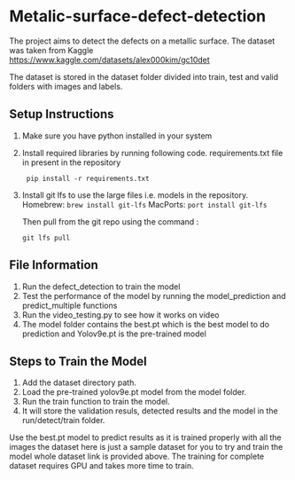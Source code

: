 # Metalic-surface-defect-detection

The project aims to detect the defects on a metallic surface. The dataset was taken from Kaggle https://www.kaggle.com/datasets/alex000kim/gc10det 

The dataset is stored in the dataset folder divided into train, test and valid folders with images and labels. 

## Setup Instructions
1. Make sure you have python installed in your system
2. Install required libraries by running following code. requirements.txt file in present in the repository
   ```
    pip install -r requirements.txt 
    ```
3. Install git lfs to use the large files i.e. models in the repository.
   Homebrew:  `brew install git-lfs`
   MacPorts: `port install git-lfs`
            
   Then pull from the git repo using the command :
   ```
   git lfs pull
   ```

## File Information
1. Run the defect_detection to train the model
2. Test the performance of the model by running the model_prediction and predict_multiple functions
3. Run the video_testing.py to see how it works on video
4. The model folder contains the best.pt which is the best model to do prediction and Yolov9e.pt is the pre-trained model 

## Steps to Train the Model
1. Add the dataset directory path.
2. Load the pre-trained yolov9e.pt model from the model folder.
3. Run the train function to train the model. 
4. It will store the validation resuls, detected results and the model in the run/detect/train folder.

Use the best.pt model to predict results as it is trained properly with all the images the dataset here is just a sample dataset for you to try and train the model whole dataset link is provided above. The training for complete dataset requires GPU and takes more time to train.
